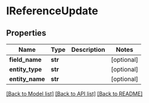 # IReferenceUpdate

## Properties
Name | Type | Description | Notes
------------ | ------------- | ------------- | -------------
**field_name** | **str** |  | [optional] 
**entity_type** | **str** |  | [optional] 
**entity_name** | **str** |  | [optional] 

[[Back to Model list]](../README.md#documentation-for-models) [[Back to API list]](../README.md#documentation-for-api-endpoints) [[Back to README]](../README.md)



